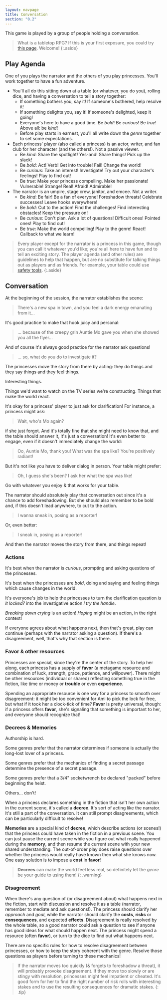 ```yaml
---
layout: navpage
title: Conversation
section: "0.2"
---
```

This game is played by a group of people holding a conversation.

> What is a tabletop RPG?
> If this is your first exposure, you could try [this page](https://wiki.roll20.net/Introduction_To_Tabletop_RPGs).
> Welcome!
{:.aside}

## Play Agenda

One of you plays the narrator and the others of you play princesses.
You'll work together to have a fun adventure.
* You'll all do this sitting down at a table (or whatever, you do you), rolling dice, and having a conversation to tell a story together:
  * If something bothers you, say it! If someone's bothered, help resolve it!
  * If something delights you, say it! If someone's delighted, keep it going!
  * Everyone's here to have a good time. Be _bold_! Be _curious_! Be _true_! Above all: be _kind_!
  * Before play starts in earnest, you'll all write down the _genre_ together to set some expectations.
* Each princess' player (also called a princess) is an actor, writer, and fan club for her character (and the others!). Not a passive viewer.
  * Be _kind_: Share the spotlight! Yes-and! Share things! Pick up the slack!
  * Be _bold_: Act! Verb! Get into trouble! Fail! Change the world!
  * Be _curious_: Take an interest! Investigate! Try out your character's feelings! Play to find out!
  * Be _true_: Make your princess compelling. Make her passionate! Vulnerable! Strange! Real! Afraid! Admirable!
* The narrator is an umpire, stage crew, janitor, and emcee. Not a writer.
  * Be _kind_: Be fair! Be a fan of everyone! Foreshadow threats! Celebrate successes! Leave hooks everywhere!
  * Be _bold_: Cut to the action! Find the challenges! Find interesting obstacles! Keep the pressure on!
  * Be _curious_: Don't plan. Ask a lot of questions! Difficult ones! Pointed ones! Play to find out!
  * Be _true_: Make the world compelling! Play to the genre! React! Callback to what we learn!

> Every player except for the narrator is a princess in this game, though you can call it whatever you'd like;
> you're all here to have fun and to tell an exciting story.
> The player agenda (and other rules) are guidelines to help that happen, but are no substitute for talking things out as players and as friends.
> For example, your table could use [safety tools](https://slyflourish.com/safety_tools.html).
{:.aside}

## Conversation

At the beginning of the session, the narrator establishes the scene:
> There's a new spa in town, and you feel a dark energy emanating from it...

It's good practice to make that hook juicy and personal:
> ... because of the creepy grin Auntie Mo gave you when she showed you all the flyer...

And of course it's always good practice for the narrator ask questions!
> ... so, what do you do to investigate it?

The princesses move the story from there by acting:
they do things and they say things and they feel things.

Interesting things.

Things we'd want to watch on the TV series we're constructing.
Things that make the world react.

It's okay for a princess' player to just ask for clarification! For instance, a princess might ask:
> Wait, who's Mo again?

if she just forgot.
And it's totally fine that she might need to know that, and the table should answer it, it's just a conversation!
It's even better to engage, even if it doesn't immediately change the world:
> Oo, Auntie Mo, thank you! What was the spa like? You're positively radiant!

But it's not like you have to deliver dialog in person. Your table might prefer:
> Oh, I guess she's been? I ask her what the spa was like!

Go with whatever you enjoy & that works for your table.

The narrator should absolutely play that conversation out since it's a chance to add foreshadowing.
But she should also remember to be bold and, if this doesn't lead anywhere, to cut to the action.
> I wanna sneak in, posing as a reporter!

Or, even better:
> I sneak in, posing as a reporter!

And then the narrator moves the story from there, and things repeat!

### Actions

It's best when the narrator is _curious_, prompting and asking questions of the princesses.

It's best when the princesses are _bold_, doing and saying and feeling things which cause changes in the world.

It's everyone's job to help the princesses to turn the clarification question _is it locked?_ into the investigative action _I try the handle_.

_Breaking down crying_ is an action! _Hoping_ might be an action, in the right context!

If everyone agrees about what happens next, then that's great, play can continue (perhaps with the narrator asking a question).
If there's a disagreement, well, that's why that section is there.

### Favor & other resources

Princesses are special, since they're the center of the story.
To help her along, each princess has a supply of **favor** (a metagame resource and combination of luck, strength, grace, patience, and willpower).
There might be other resources (individual or shared) reflecting something true in the fiction, like time or money or **trouble** or even **experience**.

Spending an appropriate resource is one way for a princess to smooth over disagreement: it might be too convenient for Ami to pick the lock for free, but what if it took her a clock-tick of time?
**Favor** is pretty universal, though:
if a princess offers **favor**, she's signaling that something is important to her, and everyone should recognize that!

### Decrees & Memories

Authorship is hard.

Some genres prefer that the narrator determines if someone is actually the long-lost lover of a princess.

Some genres prefer that the mechanics of finding a secret passage determine the presence of a secret passage.

Some genres prefer that a 3/4" socketwrench be declared "packed" before beginning the heist.

Others... don't!

When a princess declares something in the fiction that isn't her own action in the current scene, it's called a **decree**.
It's sort of acting like the narrator.
It's still a part of the conversation.
It can still prompt disagreements, which can be particularly difficult to resolve!

**Memories** are a special kind of **decree**, which describe actions (or scenes!) that the princess could have taken in the fiction in a previous scene.
You can just pause the current scene while you figure out what really happened during the **memory**, and then resume the current scene with your new shared understanding.
The out-of-order play does raise questions over whether the princess would really have known then what she knows now.
One easy solution is to impose a **cost** in **favor**!

> **Decrees** can make the world feel less real, so definitely let the _genre_ be your guide to using them!
{: .warning}

### Disagreement

When there's any question of (or disagreement about) what happens next in the fiction, start with discussion and resolve it as a table
(narrator, remember to mediate and ask questions!).
The princess should clarify her _approach_ and _goal_, while the narrator should clarify the **costs**, **risks** or **consequences**, and expected **effects**.
Disagreement is really resolved by the whole table, so a good narrator could ask a question to see if anyone has good ideas for what should happen next.
The princess might spend a resource (often **favor**), or turn to the dice to find out what happens next.

There are no specific rules for how to resolve disagreement between princesses, or how to keep the story coherent with the genre.
Resolve those questions as players before turning to these mechanics!

> If the narrator moves too quickly (& forgets to foreshadow a threat), it will probably provoke disagreement.
> If they move too slowly or are stingy with resolution, princesses might feel impatient or cheated.
> It's good form for her to find the right number of risk rolls with interesting stakes and to use the resulting consequences for dramatic stakes.
{: .tip}
